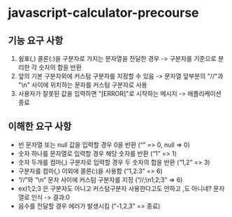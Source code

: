 # javascript-calculator-precourse

## 기능 요구 사항
1. 쉼표(,) 콜론(:)을 구분자로 가지는 문자열을 전달한 경우 -> 구분자를 기준으로 분리한 각 숫자의 합을 반환
2. 앞의 기본 구분자외에 커스텀 구분자를 지정할 수 있음 -> 문자열 앞부분의 "//"과 "\n" 사이에 위치하는 문자를 커스텀 구분자로 사용
3. 사용자가 잘못된 값을 입력하면 "[ERROR]"로 시작하는 메시지 -> 애플리케이션 종료

## 이해한 요구 사항
- 빈 문자열 또는 null 값을 입력할 경우 0을 반환 (“” => 0, null => 0)
- 숫자 하나를 문자열로 입력할 경우 해당 숫자를 반환 (“1” => 1)
- 숫자 두개를 컴마(,) 구분자로 입력할 경우 두 숫자의 합을 반환 (“1,2” => 3)
- 구분자를 컴마(,) 이외에 콜론(:)을 사용함 (“1,2:3” => 6)
- “//”와 “\n” 문자 사이에 커스텀 구분자를 지정 (“//;\n1;2;3” => 6)
- ex)1;2;3 은 구분자도 아니고 커스텀구분자 사용한다고도 안하고 ,도 아니네? 문자열로 인식 -> 결과:0
- 음수를 전달할 경우 에러가 발생시킴 (“-1,2,3” => 종료)
